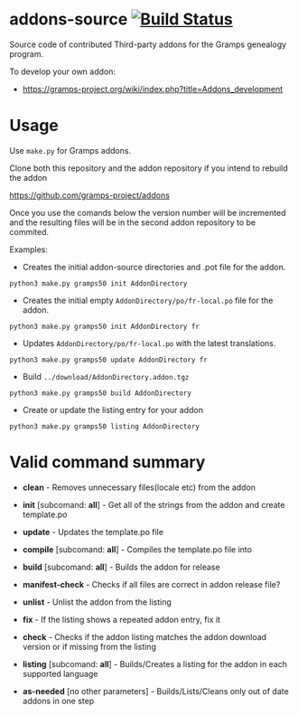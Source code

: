 addons-source [![Build Status](https://travis-ci.org/gramps-project/addons-source.svg?branch=master)](https://travis-ci.org/gramps-project/addons-source)
=============

Source code of contributed Third-party addons for the Gramps genealogy program.

To develop your own addon:

* https://gramps-project.org/wiki/index.php?title=Addons_development

Usage
=====

Use `make.py` for Gramps addons.

Clone both this repository and the addon repository if you intend to rebuild the addon

https://github.com/gramps-project/addons

Once you use the comands below the version number will be incremented and the resulting
files will be in the second addon repository to be commited.

Examples:
* Creates the initial addon-source directories and .pot file for the addon.
```
python3 make.py gramps50 init AddonDirectory
```

* Creates the initial empty `AddonDirectory/po/fr-local.po` file for the addon.
```
python3 make.py gramps50 init AddonDirectory fr
```

* Updates `AddonDirectory/po/fr-local.po` with the latest translations.
```
python3 make.py gramps50 update AddonDirectory fr
```

* Build `../download/AddonDirectory.addon.tgz`
```
python3 make.py gramps50 build AddonDirectory
```

* Create or update the listing entry for your addon
```
python3 make.py gramps50 listing AddonDirectory
```

Valid command summary
=====================

* **clean** - Removes unnecessary files(locale etc) from the addon

* **init** [subcomand: **all**] - Get all of the strings from the addon and create template.po

* **update** - Updates the template.po file

* **compile** [subcomand: **all**] - Compiles the template.po file into 

* **build**  [subcomand: **all**] - Builds the addon for release

* **manifest-check** - Checks if all files are correct in addon release file?

* **unlist** - Unlist the addon from the listing

* **fix**  - If the listing shows a repeated addon entry, fix it

* **check** - Checks if the addon listing matches the addon download version or if missing from the listing

* **listing** [subcomand: **all**] - Builds/Creates a listing for the addon in each supported language

* **as-needed** [no other parameters] - Builds/Lists/Cleans only out of date addons in one step


